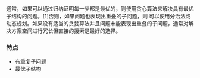 通常，如果可以通过归纳证明每一步都是最优的，则使用贪心算法来解决具有最优子结构的问题。[1]否则，如果问题也表现出重叠的子问题，则 可以使用分治法或动态规划。如果没有适当的贪婪算法并且问题未能表现出重叠的子问题，通常对解决方案空间进行冗长但直接的搜索是最好的选择。

### 特点

- 有重复子问题
- 最优子结构
